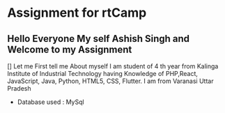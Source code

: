 # Assignment for rtCamp

  ## Hello Everyone My self Ashish Singh and Welcome to my Assignment
  
  [] Let me First tell me About myself I am student of 4 th year from Kalinga Institute of Industrial Technology having Knowledge of PHP,React, JavaScript, Java, Python, HTML5, CSS, Flutter. I am from Varanasi Uttar Pradesh

- Database used : MySql 
